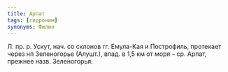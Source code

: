 ```yaml
---
title: Арпат
tags: [гидроним]
synonyms: Филин
---
```


Л. пр. р. Ускут, нач. со склонов гг. Емула-Кая и Построфиль, протекает через нп
Зеленогорье (Алушт.), впад. в 1,5 км от моря – ср. Арпат, прежнее назв.
Зеленогорья.
